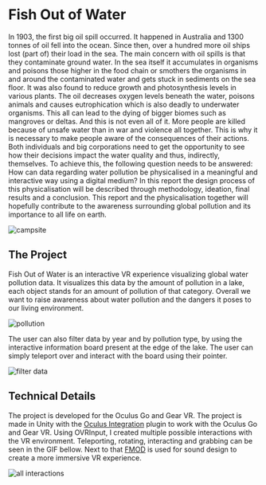 # Fish Out of Water
In 1903, the first big oil spill occurred. It happened in Australia and 1300 tonnes of oil fell into the ocean. Since then, over a hundred more oil ships lost (part of) their load in the sea. The main concern with oil spills is that they contaminate ground water. In the sea itself it accumulates in organisms and poisons those higher in the food chain or smothers the organisms in and around the contaminated water and gets stuck in sediments on the sea floor. It was also found to reduce growth and photosynthesis levels in various plants. The oil decreases oxygen levels beneath the water, poisons animals and causes eutrophication which is also deadly to underwater organisms. This all can lead to the dying of bigger biomes such as mangroves or deltas. And this is not even all of it. More people are killed because of unsafe water than in war and violence all together. This is why it is necessary to make people aware of the consequences of their actions. Both individuals and big corporations need to get the opportunity to see how their decisions impact the water quality and thus, indirectly, themselves. To achieve this, the following question needs to be answered: How can data regarding water pollution be physicalised in a meaningful and interactive way using a digital medium? In this report the design process of this physicalisation will be described through methodology, ideation, final results and a conclusion. This report and the physicalisation together will hopefully contribute to the awareness surrounding global pollution and its importance to all life on earth.

![campsite](/Readme/campsite.gif)

## The Project
Fish Out of Water is an interactive VR experience visualizing global water pollution data. It visualizes this data by the amount of pollution in a lake, each object stands for an amount of pollution of that category. Overall we want to raise awareness about water pollution and the dangers it poses to our living environment.

![pollution](/Readme/reveal.gif)

The user can also filter data by year and by pollution type, by using the interactive information board present at the edge of the lake. The user can simply teleport over and interact with the board using their pointer.

![filter data](/Readme/filter-data.gif)

## Technical Details
The project is developed for the Oculus Go and Gear VR. The project is made in Unity with the [Oculus Integration](https://developer.oculus.com/downloads/package/unity-integration/) plugin to work with the Oculus Go and Gear VR. Using OVRInput, I created multiple possible interactions with the VR environment. Teleporting, rotating, interacting and grabbing can be seen in the GIF bellow. Next to that [FMOD](https://www.fmod.com) is used for sound design to create a more immersive VR experience.

![all interactions](/Readme/all-interactions.gif)
